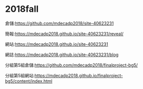 # 2018fall
倉儲:https://github.com/mdecadp2018/site-40623231

簡報:https://mdecadp2018.github.io/site-40623231/reveal/

網站:https://mdecadp2018.github.io/site-40623231

網誌:https://mdecadp2018.github.io/site-40623231/blog

分組第5組倉儲:https://github.com/mdecadp2018/finalproject-bg5/

分組第5組網站:https://mdecadp2018.github.io/finalproject-bg5/content/index.html


